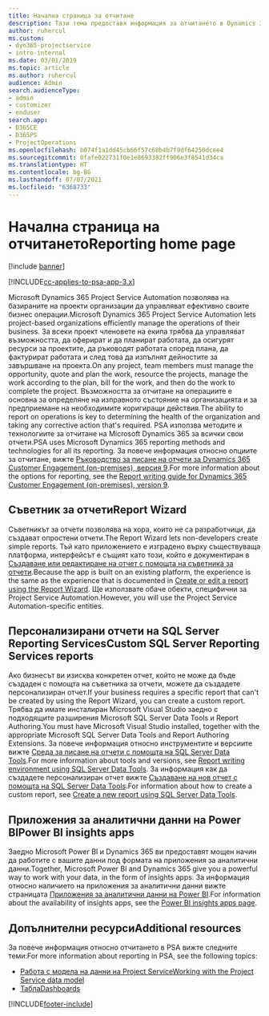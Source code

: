```yaml
---
title: Начална страница за отчитане
description: Тази тема предоставя информация за отчитането в Dynamics 365 Project Service Automation.
author: ruhercul
ms.custom:
- dyn365-projectservice
- intro-internal
ms.date: 03/01/2019
ms.topic: article
ms.author: ruhercul
audience: Admin
search.audienceType:
- admin
- customizer
- enduser
search.app:
- D365CE
- D365PS
- ProjectOperations
ms.openlocfilehash: b074f1a1dd45cb66f57c68b4b7f9df64250dcee4
ms.sourcegitcommit: 0fafe022731f0e1e8693382ff906e3f8541d34ca
ms.translationtype: HT
ms.contentlocale: bg-BG
ms.lasthandoff: 07/07/2021
ms.locfileid: "6368733"
---
```

# <a name="reporting-home-page"></a><span data-ttu-id="74b16-103">Начална страница на отчитането</span><span class="sxs-lookup"><span data-stu-id="74b16-103">Reporting home page</span></span>

[!include [banner](../includes/psa-now-project-operations.md)]

[!INCLUDE[cc-applies-to-psa-app-3.x](../includes/cc-applies-to-psa-app-3x.md)]

<span data-ttu-id="74b16-104">Microsoft Dynamics 365 Project Service Automation позволява на базираните на проекти организации да управляват ефективно своите бизнес операции.</span><span class="sxs-lookup"><span data-stu-id="74b16-104">Microsoft Dynamics 365 Project Service Automation lets project-based organizations efficiently manage the operations of their business.</span></span> <span data-ttu-id="74b16-105">За всеки проект членовете на екипа трябва да управляват възможността, да оферират и да планират работата, да осигурят ресурси за проектите, да ръководят работата според плана, да фактурират работата и след това да изпълнят дейностите за завършване на проекта.</span><span class="sxs-lookup"><span data-stu-id="74b16-105">On any project, team members must manage the opportunity, quote and plan the work, resource the projects, manage the work according to the plan, bill for the work, and then do the work to complete the project.</span></span> <span data-ttu-id="74b16-106">Възможността за отчитане на операциите е основна за определяне на изправното състояние на организацията и за предприемане на необходимите коригиращи действия.</span><span class="sxs-lookup"><span data-stu-id="74b16-106">The ability to report on operations is key to determining the health of the organization and taking any corrective action that's required.</span></span> <span data-ttu-id="74b16-107">PSA използва методите и технологиите за отчитане на Microsoft Dynamics 365 за всички свои отчети.</span><span class="sxs-lookup"><span data-stu-id="74b16-107">PSA uses Microsoft Dynamics 365 reporting methods and technologies for all its reporting.</span></span> <span data-ttu-id="74b16-108">За повече информация относно опциите за отчитане, вижте [Ръководство за писане на отчети за Dynamics 365 Customer Engagement (on-premises), версия 9](/dynamics365/customerengagement/on-premises/analytics/reporting-analytics-with-dynamics-365).</span><span class="sxs-lookup"><span data-stu-id="74b16-108">For more information about the options for reporting, see the [Report writing guide for Dynamics 365 Customer Engagement (on-premises), version 9](/dynamics365/customerengagement/on-premises/analytics/reporting-analytics-with-dynamics-365).</span></span>

## <a name="report-wizard"></a><span data-ttu-id="74b16-109">Съветник за отчети</span><span class="sxs-lookup"><span data-stu-id="74b16-109">Report Wizard</span></span>

<span data-ttu-id="74b16-110">Съветникът за отчети позволява на хора, които не са разработчици, да създават опростени отчети.</span><span class="sxs-lookup"><span data-stu-id="74b16-110">The Report Wizard lets non-developers create simple reports.</span></span> <span data-ttu-id="74b16-111">Тъй като приложението е изградено върху съществуваща платформа, интерфейсът е същият като този, който е документиран в [Създаване или редактиране на отчет с помощта на съветника за отчети](/dynamics365/customerengagement/on-premises/basics/create-edit-copy-report-wizard).</span><span class="sxs-lookup"><span data-stu-id="74b16-111">Because the app is built on an existing platform, the experience is the same as the experience that is documented in [Create or edit a report using the Report Wizard](/dynamics365/customerengagement/on-premises/basics/create-edit-copy-report-wizard).</span></span> <span data-ttu-id="74b16-112">Ще използвате обаче обекти, специфични за Project Service Automation.</span><span class="sxs-lookup"><span data-stu-id="74b16-112">However, you will use the Project Service Automation-specific entities.</span></span>

## <a name="custom-sql-server-reporting-services-reports"></a><span data-ttu-id="74b16-113">Персонализирани отчети на SQL Server Reporting Services</span><span class="sxs-lookup"><span data-stu-id="74b16-113">Custom SQL Server Reporting Services reports</span></span>

<span data-ttu-id="74b16-114">Ако бизнесът ви изисква конкретен отчет, който не може да бъде създаден с помощта на съветника за отчети, можете да създадете персонализиран отчет.</span><span class="sxs-lookup"><span data-stu-id="74b16-114">If your business requires a specific report that can't be created by using the Report Wizard, you can create a custom report.</span></span> <span data-ttu-id="74b16-115">Трябва да имате инсталиран Microsoft Visual Studio заедно с подходящите разширения Microsoft SQL Server Data Tools и Report Authoring.</span><span class="sxs-lookup"><span data-stu-id="74b16-115">You must have Microsoft Visual Studio installed, together with the appropriate Microsoft SQL Server Data Tools and Report Authoring Extensions.</span></span> <span data-ttu-id="74b16-116">За повече информация относно инструментите и версиите вижте [Среда за писане на отчети с помощта на SQL Server Data Tools](/dynamics365/customerengagement/on-premises/analytics/report-writing-environment-using-sql-server-data-tools).</span><span class="sxs-lookup"><span data-stu-id="74b16-116">For more information about tools and versions, see [Report writing environment using SQL Server Data Tools](/dynamics365/customerengagement/on-premises/analytics/report-writing-environment-using-sql-server-data-tools).</span></span> <span data-ttu-id="74b16-117">За информация как да създадете персонализиран отчет вижте [Създаване на нов отчет с помощта на SQL Server Data Tools](/dynamics365/customerengagement/on-premises/analytics/create-a-new-report-using-sql-server-data-tools).</span><span class="sxs-lookup"><span data-stu-id="74b16-117">For information about how to create a custom report, see [Create a new report using SQL Server Data Tools](/dynamics365/customerengagement/on-premises/analytics/create-a-new-report-using-sql-server-data-tools).</span></span>

## <a name="power-bi-insights-apps"></a><span data-ttu-id="74b16-118">Приложения за аналитични данни на Power BI</span><span class="sxs-lookup"><span data-stu-id="74b16-118">Power BI insights apps</span></span>

<span data-ttu-id="74b16-119">Заедно Microsoft Power BI и Dynamics 365 ви предоставят мощен начин да работите с вашите данни под формата на приложения за аналитични данни.</span><span class="sxs-lookup"><span data-stu-id="74b16-119">Together, Microsoft Power BI and Dynamics 365 give you a powerful way to work with your data, in the form of insights apps.</span></span> <span data-ttu-id="74b16-120">За информация относно наличието на приложения за аналитични данни вижте страницата [Приложения за аналитични данни на Power BI](https://powerbi.microsoft.com/power-bi-insights-apps/).</span><span class="sxs-lookup"><span data-stu-id="74b16-120">For information about the availability of insights apps, see the [Power BI insights apps page](https://powerbi.microsoft.com/power-bi-insights-apps/).</span></span>


## <a name="additional-resources"></a><span data-ttu-id="74b16-121">Допълнителни ресурси</span><span class="sxs-lookup"><span data-stu-id="74b16-121">Additional resources</span></span>
<span data-ttu-id="74b16-122">За повече информация относно отчитането в PSA вижте следните теми:</span><span class="sxs-lookup"><span data-stu-id="74b16-122">For more information about reporting in PSA, see the following topics:</span></span>

- [<span data-ttu-id="74b16-123">Работа с модела на данни на Project Service</span><span class="sxs-lookup"><span data-stu-id="74b16-123">Working with the Project Service data model</span></span>](reports-working-project-service-data-model.md)
- [<span data-ttu-id="74b16-124">Табла</span><span class="sxs-lookup"><span data-stu-id="74b16-124">Dashboards</span></span>](reports-dashboards.md)



[!INCLUDE[footer-include](../includes/footer-banner.md)]